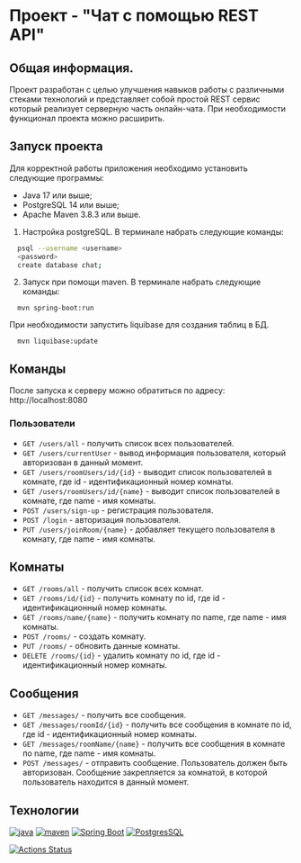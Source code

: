 # Проект - "Чат с помощью REST API"

## Общая информация.

Проект разработан с целью улучшения навыков работы с различными стеками технологий и представляет
собой простой REST сервис который реализует серверную часть онлайн-чата.
При необходимости функционал проекта можно расширить.

## Запуск проекта

Для корректной работы приложения необходимо установить следующие программы:

- Java 17 или выше;
- PostgreSQL 14 или выше;
- Apache Maven 3.8.3 или выше.

1. Настройка postgreSQL. В терминале набрать следующие команды:
```bash
  psql --username <username>
  <password>
  create database chat;
```

2. Запуск при помощи maven. В терминале набрать следующие команды:
```
  mvn spring-boot:run
```

При необходимости запустить liquibase для создания таблиц в БД.
```
  mvn liquibase:update
```

## Команды

После запуска к серверу можно обратиться по адресу: http://localhost:8080

### Пользователи

- `GET /users/all` - получить список всех пользователей.
- `GET /users/currentUser` - вывод информация пользователя, который авторизован в данный момент.
- `GET /users/roomUsers/id/{id}` - выводит список пользователей в комнате, где id - идентификационный номер комнаты.
- `GET /users/roomUsers/id/{name}` - выводит список пользователей в комнате, где name - имя комнаты.
- `POST /users/sign-up` - регистрация пользователя.
- `POST /login` - авторизация пользователя.
- `PUT /users/joinRoom/{name}` - добавляет текущего пользователя в комнату, где name - имя комнаты.

## Комнаты

- `GET /rooms/all` - получить список всех комнат.
- `GET /rooms/id/{id}` - получить комнату по id, где id - идентификационный номер комнаты.
- `GET /rooms/name/{name}` - получить комнату по name, где name - имя комнаты.
- `POST /rooms/` - создать комнату.
- `PUT /rooms/` - обновить данные комнаты.
- `DELETE /rooms/{id}` - удалить комнату по id, где id - идентификационный
номер комнаты. 

## Сообщения

- `GET /messages/` - получить все сообщения.
- `GET /messages/roomId/{id}` - получить все сообщения в комнате по id, где id - идентификационный номер комнаты.
- `GET /messages/roomName/{name}` - получить все сообщения в комнате по name, где name - имя комнаты.
- `POST /messages/` - отправить сообщение. Пользователь должен быть авторизован. Сообщение закрепляется за комнатой,
в которой пользователь находится в данный момент.

## Технологии

[![java](https://img.shields.io/badge/java-17-red)](https://www.java.com/)
[![maven](https://img.shields.io/badge/apache--maven-3.8.3-blue)](https://maven.apache.org/)
[![Spring Boot](https://img.shields.io/badge/spring%20boot-2.7.3-brightgreen)](https://spring.io/projects/spring-boot)
[![PostgresSQL](https://img.shields.io/badge/postgreSQL-14-blue)](https://www.postgresql.org/)

[![Actions Status](https://github.com/alxkzncoff/job4j_chat/workflows/java-ci/badge.svg)](https://github.com/alxkzncoff/job4j_chat/actions)